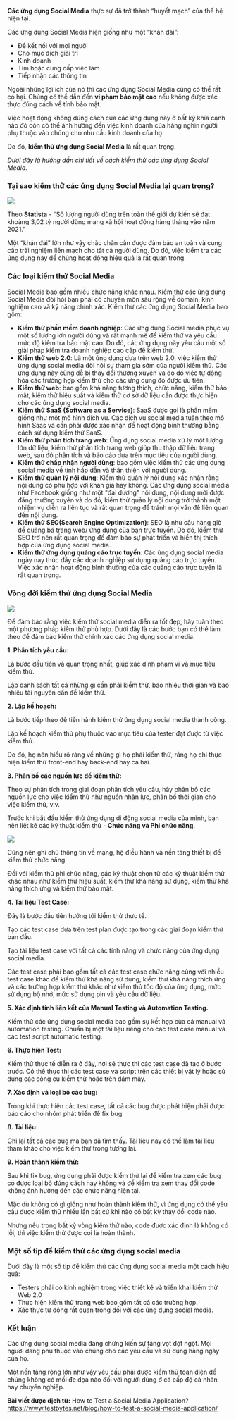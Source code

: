 **Các ứng dụng Social Media** thực sự đã trở thành “huyết mạch” của thế hệ hiện tại.

Các ứng dụng Social Media hiện giống như một “khán đài”:
* Để kết nối với mọi người
* Cho mục đích giải trí
* Kinh doanh
* Tìm hoặc cung cấp việc làm
* Tiếp nhận các thông tin

Ngoài những lợi ích của nó thì các ứng dụng Social Media cũng có thể rất có hại. Chúng có thể dẫn đến **vi phạm bảo mật cao** nếu không được xác thực đúng cách về tính bảo mật.

Việc hoạt động không đúng cách của các ứng dụng này ở bất kỳ khía cạnh nào đó còn có thể ảnh hưởng đến việc kinh doanh của hàng nghìn người phụ thuộc vào chúng cho nhu cầu kinh doanh của họ.

Do đó, **kiểm thử ứng dụng Social Media** là rất quan trọng.

*Dưới đây là hướng dẫn chi tiết về cách kiểm thử các ứng dụng Social Media.*

### **Tại sao kiểm thử các ứng dụng Social Media lại quan trọng?**

![](https://images.viblo.asia/c8a7f210-13e0-4d58-9528-464f7fa429ac.png)

Theo **Statista** - “Số lượng người dùng trên toàn thế giới dự kiến sẽ đạt khoảng 3,02 tỷ người dùng mạng xã hội hoạt động hàng tháng vào năm 2021.”

Một “khán đài” lớn như vậy chắc chắn cần được đảm bảo an toàn và cung cấp trải nghiệm liền mạch cho tất cả người dùng. Do đó, việc kiểm tra các ứng dụng này để chúng hoạt động hiệu quả là rất quan trọng.

### Các loại kiểm thử Social Media

Social Media bao gồm nhiều chức năng khác nhau. Kiểm thử các ứng dụng Social Media đòi hỏi bạn phải có chuyên môn sâu rộng về domain, kinh nghiệm cao và kỹ năng chính xác. Kiểm thử các ứng dụng Social Media bao gồm:
* **Kiểm thử phần mềm doanh nghiệp**: Các ứng dụng Social media phục vụ một số lượng lớn người dùng và rất mạnh mẽ để kiểm thử và yêu cầu mức độ kiểm tra bảo mật cao. Do đó, các ứng dụng này yêu cầu một số giải pháp kiểm tra doanh nghiệp cao cấp để kiểm thử.
* **Kiểm thử web 2.0**: Là một ứng dụng dựa trên web 2.0, việc kiểm thử ứng dụng social media đòi hỏi sự tham gia sớm của người kiểm thử. Các ứng dụng này cũng dễ bị thay đổi thường xuyên và do đó việc tự động hóa các trường hợp kiểm thử cho các ứng dụng đó được ưu tiên.
* **Kiểm thử web**: bao gồm khả năng tương thích, chức năng, kiểm thử bảo mật, kiểm thử hiệu suất và kiểm thử cơ sở dữ liệu cần được thực hiện cho các ứng dụng social media.
* **Kiểm thử SaaS (Software as a Service)**: SaaS được gọi là phần mềm giống như một mô hình dịch vụ. Các dịch vụ social media tuân theo mô hình Saas và cần phải được xác nhận để hoạt động bình thường bằng cách sử dụng kiểm thử SaaS.
* **Kiểm thử phân tích trang web**: Ứng dụng social media xử lý một lượng lớn dữ liệu, kiểm thử phân tích trang web giúp thu thập dữ liệu trang web, sau đó phân tích và báo cáo dựa trên mục tiêu của người dùng.
* **Kiểm thử chấp nhận người dùng**: bao gồm việc kiểm thử các ứng dụng social media về tính hấp dẫn và thân thiện với người dùng.
* **Kiểm thử quản lý nội dung**: Kiểm thử quản lý nội dung xác nhận rằng nội dung có phù hợp với khán giả hay không. Các ứng dụng social media như Facebook giống như một "đại dương" nội dung, nội dung mới được đăng thường xuyên và do đó, kiểm thử quản lý nội dung trở thành một nhiệm vụ diễn ra liên tục và rất quan trọng để tránh mọi vấn đề liên quan đến nội dung.
* **Kiểm thử SEO(Search Engine Optimization)**: SEO là nhu cầu hàng giờ để quảng bá trang web/ ứng dụng của bạn trực tuyến. Do đó, kiểm thử SEO trở nên rất quan trọng để đảm bảo sự phát triển và hiển thị thích hợp của ứng dụng social media.
* **Kiểm thử ứng dụng quảng cáo trực tuyến**: Các ứng dụng social media ngày nay thúc đẩy các doanh nghiệp sử dụng quảng cáo trực tuyến. Việc xác nhận hoạt động bình thường của các quảng cáo trực tuyến là rất quan trọng.

### Vòng đời kiểm thử ứng dụng Social Media

![](https://images.viblo.asia/99bd7b65-cc6c-44ef-90b8-7ecedd88690e.png)

Để đảm bảo rằng việc kiểm thử social media diễn ra tốt đẹp, hãy tuân theo một phương pháp kiểm thử phù hợp. Dưới đây là các bước bạn có thể làm theo để đảm bảo kiểm thử chính xác các ứng dụng social media.

**1. Phân tích yêu cầu:**

Là bước đầu tiên và quan trọng nhất, giúp xác định phạm vi và mục tiêu kiểm thử.

Lập danh sách tất cả những gì cần phải kiểm thử, bao nhiêu thời gian và bao nhiêu tài nguyên cần để kiểm thử.

**2. Lập kế hoạch:**

Là bước tiếp theo để tiến hành kiểm thử ứng dụng social media thành công.

Lập kế hoạch kiểm thử phụ thuộc vào mục tiêu của tester đạt được từ việc kiểm thử.

Do đó, họ nên hiểu rõ ràng về những gì họ phải kiểm thử, rằng họ chỉ thực hiện kiểm thử front-end hay back-end hay cả hai.

**3. Phân bổ các nguồn lực để kiểm thử:**

Theo sự phân tích trong giai đoạn phân tích yêu cầu, hãy phân bổ các nguồn lực cho việc kiểm thử như nguồn nhân lực, phân bổ thời gian cho việc kiểm thử, v.v.

Trước khi bắt đầu kiểm thử ứng dụng di động social media của mình, bạn nên liệt kê các kỹ thuật kiểm thử - **Chức năng và Phi chức năng**.

![](https://images.viblo.asia/be3aafed-21bf-479e-adfe-16929b595027.png)

Cũng nên ghi chú thông tin về mạng, hệ điều hành và nền tảng thiết bị để kiểm thử chức năng.

Đối với kiểm thử phi chức năng, các kỹ thuật chọn từ các kỹ thuật kiểm thử khác nhau như kiểm thử hiệu suất, kiểm thử khả năng sử dụng, kiểm thử khả năng thích ứng và kiểm thử bảo mật.

**4. Tài liệu Test Case:**

Đây là bước đầu tiên hướng tới kiểm thử thực tế.

Tạo các test case dựa trên test plan được tạo trong các giai đoạn kiểm thử ban đầu.

Tạo tài liệu test case với tất cả các tính năng và chức năng của ứng dụng social media.

Các test case phải bao gồm tất cả các test case chức năng cùng với nhiều test case khác để kiểm thử khả năng sử dụng, kiểm thử khả năng thích ứng và các trường hợp kiểm thử khác như kiểm thử tốc độ của ứng dụng, mức sử dụng bộ nhớ, mức sử dụng pin và yêu cầu dữ liệu.

**5. Xác định tính liên kết của Manual Testing và Automation Testing.**

Kiểm thử các ứng dụng social media bao gồm sự kết hợp của cả manual và automation testing. Chuẩn bị một tài liệu riêng cho các test case manual và các test script automatic testing.

**6. Thực hiện Test:**

Kiểm thử thực tế diễn ra ở đây, nơi sẽ thực thi các test case đã tạo ở bước trước. Có thể thực thi các test case và script trên các thiết bị vật lý hoặc sử dụng các công cụ kiểm thử hoặc trên đám mây.

**7. Xác định và loại bỏ các bug:**

Trong khi thực hiện các test case, tất cả các bug được phát hiện phải được báo cáo cho nhóm phát triển để fix bug.

**8. Tài liệu:**

Ghi lại tất cả các bug mà bạn đã tìm thấy. Tài liệu này có thể làm tài liệu tham khảo cho việc kiểm thử trong tương lai.

**9. Hoàn thành kiểm thử:**

Sau khi fix bug, ứng dụng phải được kiểm thử lại để kiểm tra xem các bug có được loại bỏ đúng cách hay không và để kiểm tra xem thay đổi code không ảnh hưởng đến các chức năng hiện tại.

Mặc dù không có gì giống như hoàn thành kiểm thử, vì ứng dụng có thể yêu cầu được kiểm thử nhiều lần bất cứ khi nào có bất kỳ thay đổi code nào.

Nhưng nếu trong bất kỳ vòng kiểm thử nào, code được xác định là không có lỗi, thì việc kiểm thử được coi là hoàn thành.

### Một số tip để kiểm thử các ứng dụng social media

Dưới đây là một số tip để kiểm thử các ứng dụng social media một cách hiệu quả:
* Testers phải có kinh nghiệm trong việc thiết kế và triển khai kiểm thử Web 2.0
* Thực hiện kiểm thử trang web bao gồm tất cả các trường hợp.
* Xác thực tự động rất quan trọng đối với các ứng dụng social media.

### Kết luận

Các ứng dụng social media đang chứng kiến sự tăng vọt đột ngột. Mọi người đang phụ thuộc vào chúng cho các yêu cầu và sử dụng hàng ngày của họ.

Một nền tảng rộng lớn như vậy yêu cầu phải được kiểm thử toàn diện để chúng không có mối đe dọa nào đối với người dùng ở cả cấp độ cá nhân hay chuyên nghiệp.

**Bài viết được dịch từ:** How to Test a Social Media Application?
https://www.testbytes.net/blog/how-to-test-a-social-media-application/
